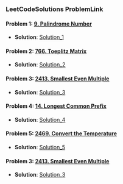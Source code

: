 ### LeetCodeSolutions ProblemLink


#### Problem 1: [9. Palindrome Number](https://leetcode.com/problems/palindrome-number/description/)
- **Solution**: [Solution_1](https://github.com/henok-getahun/LeetCodeSolutions/blob/main/Solution_1(9.Palindrome_Number).py)

#### Problem 2: [766. Toeplitz Matrix](https://leetcode.com/problems/toeplitz-matrix/description/)
- **Solution**: [Solution_2](https://github.com/henok-getahun/LeetCodeSolutions/blob/main/Solution_2(766.%20Toeplitz%20Matrix).py)

#### Problem 3: [2413. Smallest Even Multiple](https://leetcode.com/problems/smallest-even-multiple/description/)
- **Solution**: [Solution_3](https://github.com/henok-getahun/LeetCodeSolutions/blob/main/Solution_3(2413.%20Smallest%20Even%20Multiple).py)

#### Problem 4: [14. Longest Common Prefix](https://leetcode.com/problems/longest-common-prefix/description/)
- **Solution**: [Solution_4](https://github.com/henok-getahun/LeetCodeSolutions/blob/main/Solution_4(14.%20Longest%20Common%20Prefix).py)

#### Problem 5: [2469. Convert the Temperature](https://leetcode.com/problems/convert-the-temperature/description/)
- **Solution**: [Solution_5](https://github.com/henok-getahun/LeetCodeSolutions/blob/main/Solution_5(2469.%20Convert%20the%20Temperature).py)

#### Problem 3: [2413. Smallest Even Multiple](https://leetcode.com/problems/smallest-even-multiple/description/)
- **Solution**: [Solution_3](https://github.com/henok-getahun/LeetCodeSolutions/blob/main/Solution_3(2413.%20Smallest%20Even%20Multiple).py)




